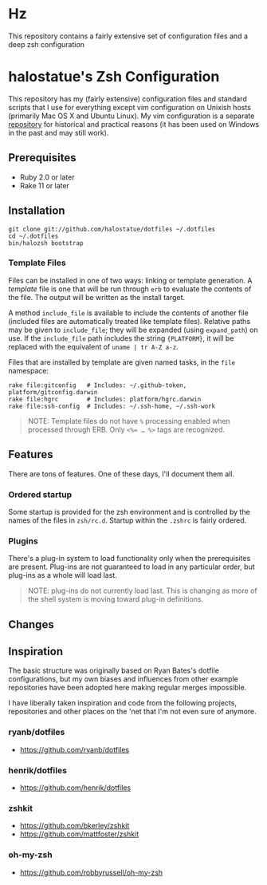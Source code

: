 # Hz

This repository contains a fairly extensive set of configuration files and a
deep zsh configuration

# halostatue's Zsh Configuration

This repository has my (fairly extensive) configuration files and standard
scripts that I use for everything except vim configuration on Unixish hosts
(primarily Mac OS X and Ubuntu Linux). My vim configuration is a separate
[repository][vim-config] for historical and practical reasons (it has been used
on Windows in the past and may still work).

[vim-config]: https://github.com/halostatue/vim-config/

## Prerequisites

* Ruby 2.0 or later
* Rake 11 or later

## Installation

    git clone git://github.com/halostatue/dotfiles ~/.dotfiles
    cd ~/.dotfiles
    bin/halozsh bootstrap

### Template Files

Files can be installed in one of two ways: linking or template generation. A
*template* file is one that will be run through `erb` to evaluate the contents
of the file. The output will be written as the install target.

A method `include_file` is available to include the contents of another file
(included files are automatically treated like template files). Relative paths
may be given to `include_file`; they will be expanded (using `expand_path`) on
use. If the `include_file` path includes the string `{PLATFORM}`, it will be
replaced with the equivalent of `uname | tr A-Z a-z`.

Files that are installed by template are given named tasks, in the `file`
namespace:

    rake file:gitconfig   # Includes: ~/.github-token, platform/gitconfig.darwin
    rake file:hgrc        # Includes: platform/hgrc.darwin
    rake file:ssh-config  # Includes: ~/.ssh-home, ~/.ssh-work

> NOTE: Template files do not have `%` processing enabled when processed
> through ERB. Only `<%= … %>` tags are recognized.

## Features

There are tons of features. One of these days, I'll document them all.

### Ordered startup

Some startup is provided for the zsh environment and is controlled by the names
of the files in `zsh/rc.d`. Startup within the `.zshrc` is fairly ordered.

### Plugins

There's a plug-in system to load functionality only when the prerequisites are
present. Plug-ins are not guaranteed to load in any particular order, but
plug-ins as a whole will load last.

> NOTE: plug-ins do not currently load last. This is changing as more of the
> shell system is moving toward plug-in definitions.

## Changes 

## Inspiration

The basic structure was originally based on Ryan Bates's dotfile
configurations, but my own biases and influences from other example
repositories have been adopted here making regular merges impossible.

I have liberally taken inspiration and code from the following projects,
repositories and other places on the 'net that I'm not even sure of anymore.

### ryanb/dotfiles

* https://github.com/ryanb/dotfiles

### henrik/dotfiles

* https://github.com/henrik/dotfiles

### zshkit

* https://github.com/bkerley/zshkit
* https://github.com/mattfoster/zshkit

### oh-my-zsh

* https://github.com/robbyrussell/oh-my-zsh
